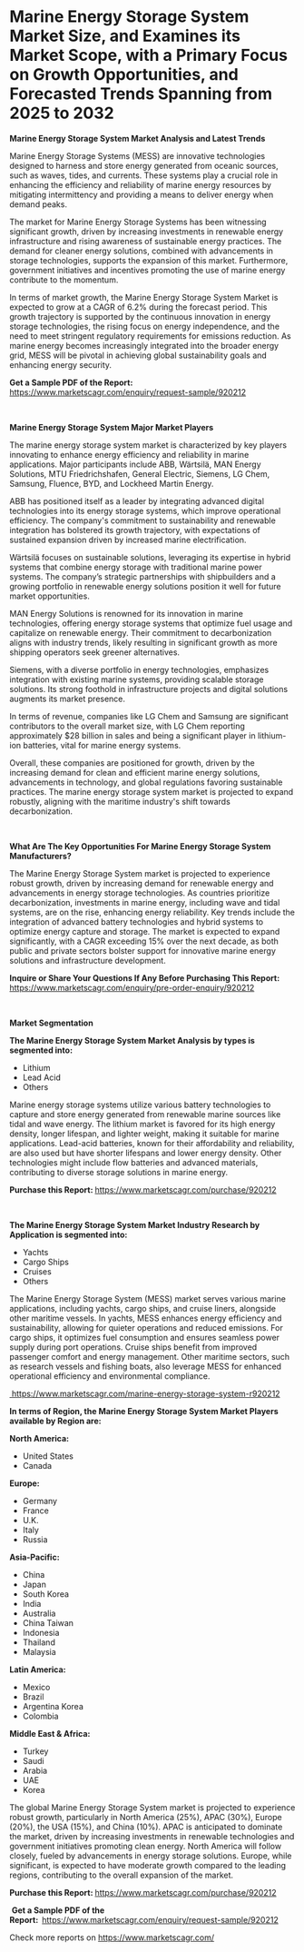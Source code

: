 <p><h1>Marine Energy Storage System Market Size, and Examines its Market Scope, with a Primary Focus on Growth Opportunities, and Forecasted Trends Spanning from 2025 to 2032</h1></p><p><strong>Marine Energy Storage System Market Analysis and Latest Trends</strong></p>
<p><p>Marine Energy Storage Systems (MESS) are innovative technologies designed to harness and store energy generated from oceanic sources, such as waves, tides, and currents. These systems play a crucial role in enhancing the efficiency and reliability of marine energy resources by mitigating intermittency and providing a means to deliver energy when demand peaks.</p><p>The market for Marine Energy Storage Systems has been witnessing significant growth, driven by increasing investments in renewable energy infrastructure and rising awareness of sustainable energy practices. The demand for cleaner energy solutions, combined with advancements in storage technologies, supports the expansion of this market. Furthermore, government initiatives and incentives promoting the use of marine energy contribute to the momentum.</p><p>In terms of market growth, the Marine Energy Storage System Market is expected to grow at a CAGR of 6.2% during the forecast period. This growth trajectory is supported by the continuous innovation in energy storage technologies, the rising focus on energy independence, and the need to meet stringent regulatory requirements for emissions reduction. As marine energy becomes increasingly integrated into the broader energy grid, MESS will be pivotal in achieving global sustainability goals and enhancing energy security.</p></p>
<p><strong>Get a Sample PDF of the Report:&nbsp;</strong> <a href="https://www.marketscagr.com/enquiry/request-sample/920212?utm_campaign=2136&utm_medium=2&utm_source=Github&utm_content=ia&utm_term=06032025&utm_id=marine-energy-storage-system">https://www.marketscagr.com/enquiry/request-sample/920212</a></p>
<p>&nbsp;</p>
<p><strong>Marine Energy Storage System Major Market Players</strong></p>
<p><p>The marine energy storage system market is characterized by key players innovating to enhance energy efficiency and reliability in marine applications. Major participants include ABB, Wärtsilä, MAN Energy Solutions, MTU Friedrichshafen, General Electric, Siemens, LG Chem, Samsung, Fluence, BYD, and Lockheed Martin Energy.</p><p>ABB has positioned itself as a leader by integrating advanced digital technologies into its energy storage systems, which improve operational efficiency. The company's commitment to sustainability and renewable integration has bolstered its growth trajectory, with expectations of sustained expansion driven by increased marine electrification.</p><p>Wärtsilä focuses on sustainable solutions, leveraging its expertise in hybrid systems that combine energy storage with traditional marine power systems. The company’s strategic partnerships with shipbuilders and a growing portfolio in renewable energy solutions position it well for future market opportunities.</p><p>MAN Energy Solutions is renowned for its innovation in marine technologies, offering energy storage systems that optimize fuel usage and capitalize on renewable energy. Their commitment to decarbonization aligns with industry trends, likely resulting in significant growth as more shipping operators seek greener alternatives.</p><p>Siemens, with a diverse portfolio in energy technologies, emphasizes integration with existing marine systems, providing scalable storage solutions. Its strong foothold in infrastructure projects and digital solutions augments its market presence.</p><p>In terms of revenue, companies like LG Chem and Samsung are significant contributors to the overall market size, with LG Chem reporting approximately $28 billion in sales and being a significant player in lithium-ion batteries, vital for marine energy systems.</p><p>Overall, these companies are positioned for growth, driven by the increasing demand for clean and efficient marine energy solutions, advancements in technology, and global regulations favoring sustainable practices. The marine energy storage system market is projected to expand robustly, aligning with the maritime industry's shift towards decarbonization.</p></p>
<p>&nbsp;</p>
<p><strong>What Are The Key Opportunities For Marine Energy Storage System Manufacturers?</strong></p>
<p><p>The Marine Energy Storage System market is projected to experience robust growth, driven by increasing demand for renewable energy and advancements in energy storage technologies. As countries prioritize decarbonization, investments in marine energy, including wave and tidal systems, are on the rise, enhancing energy reliability. Key trends include the integration of advanced battery technologies and hybrid systems to optimize energy capture and storage. The market is expected to expand significantly, with a CAGR exceeding 15% over the next decade, as both public and private sectors bolster support for innovative marine energy solutions and infrastructure development.</p></p>
<p><strong>Inquire or Share Your Questions If Any Before Purchasing This Report:</strong> <a href="https://www.marketscagr.com/enquiry/pre-order-enquiry/920212?utm_campaign=2136&utm_medium=2&utm_source=Github&utm_content=ia&utm_term=06032025&utm_id=marine-energy-storage-system">https://www.marketscagr.com/enquiry/pre-order-enquiry/920212</a></p>
<p>&nbsp;</p>
<p><strong>Market Segmentation</strong></p>
<p><strong>The Marine Energy Storage System Market Analysis by types is segmented into:</strong></p>
<p><ul><li>Lithium</li><li>Lead Acid</li><li>Others</li></ul></p>
<p><p>Marine energy storage systems utilize various battery technologies to capture and store energy generated from renewable marine sources like tidal and wave energy. The lithium market is favored for its high energy density, longer lifespan, and lighter weight, making it suitable for marine applications. Lead-acid batteries, known for their affordability and reliability, are also used but have shorter lifespans and lower energy density. Other technologies might include flow batteries and advanced materials, contributing to diverse storage solutions in marine energy.</p></p>
<p><strong>Purchase this Report:&nbsp;</strong><a href="https://www.marketscagr.com/purchase/920212?utm_campaign=2136&utm_medium=2&utm_source=Github&utm_content=ia&utm_term=06032025&utm_id=marine-energy-storage-system">https://www.marketscagr.com/purchase/920212</a></p>
<p>&nbsp;</p>
<p><strong>The Marine Energy Storage System Market Industry Research by Application is segmented into:</strong></p>
<p><ul><li>Yachts</li><li>Cargo Ships</li><li>Cruises</li><li>Others</li></ul></p>
<p><p>The Marine Energy Storage System (MESS) market serves various marine applications, including yachts, cargo ships, and cruise liners, alongside other maritime vessels. In yachts, MESS enhances energy efficiency and sustainability, allowing for quieter operations and reduced emissions. For cargo ships, it optimizes fuel consumption and ensures seamless power supply during port operations. Cruise ships benefit from improved passenger comfort and energy management. Other maritime sectors, such as research vessels and fishing boats, also leverage MESS for enhanced operational efficiency and environmental compliance.</p></p>
<p><a href="https://www.marketscagr.com/marine-energy-storage-system-r920212?utm_campaign=2136&utm_medium=2&utm_source=Github&utm_content=ia&utm_term=06032025&utm_id=marine-energy-storage-system">&nbsp;https://www.marketscagr.com/marine-energy-storage-system-r920212</a></p>
<p><strong>In terms of Region, the Marine Energy Storage System Market Players available by Region are:</strong></p>
<p>
    <p> <strong> North America: </strong>
        <ul>
            <li>United States</li>
            <li>Canada</li>
        </ul>
        </p> 
    <p> <strong> Europe: </strong>
        <ul>
            <li>Germany</li>
            <li>France</li>
            <li>U.K.</li>
            <li>Italy</li>
            <li>Russia</li>
        </ul>
        </p> 
    <p> <strong> Asia-Pacific: </strong>
        <ul>
            <li>China</li>
            <li>Japan</li>
            <li>South Korea</li>
            <li>India</li>
            <li>Australia</li>
            <li>China Taiwan</li>
            <li>Indonesia</li>
            <li>Thailand</li>
            <li>Malaysia</li>
        </ul>
        </p> 
    <p> <strong> Latin America: </strong>
        <ul>
            <li>Mexico</li>
            <li>Brazil</li>
            <li>Argentina Korea</li>
            <li>Colombia</li>
        </ul>
        </p> 
    <p> <strong> Middle East & Africa: </strong>
        <ul>
            <li>Turkey</li>
            <li>Saudi</li>
            <li>Arabia</li>
            <li>UAE</li>
            <li>Korea</li>
        </ul>
    </p>
    </p>
<p><p>The global Marine Energy Storage System market is projected to experience robust growth, particularly in North America (25%), APAC (30%), Europe (20%), the USA (15%), and China (10%). APAC is anticipated to dominate the market, driven by increasing investments in renewable technologies and government initiatives promoting clean energy. North America will follow closely, fueled by advancements in energy storage solutions. Europe, while significant, is expected to have moderate growth compared to the leading regions, contributing to the overall expansion of the market.</p></p>
<p><strong>Purchase this Report: </strong><a href="https://www.marketscagr.com/purchase/920212?utm_campaign=2136&utm_medium=2&utm_source=Github&utm_content=ia&utm_term=06032025&utm_id=marine-energy-storage-system">https://www.marketscagr.com/purchase/920212</a></p>
<p>&nbsp;<strong>Get a Sample PDF of the Report:&nbsp;&nbsp;</strong><a href="https://www.marketscagr.com/enquiry/request-sample/920212?utm_campaign=2136&utm_medium=2&utm_source=Github&utm_content=ia&utm_term=06032025&utm_id=marine-energy-storage-system">https://www.marketscagr.com/enquiry/request-sample/920212</a></p>
<p><strong></strong></p>
<p>Check more reports on <a href="https://www.marketscagr.com/?utm_campaign=2136&utm_medium=2&utm_source=Github&utm_content=ia&utm_term=06032025&utm_id=marine-energy-storage-system">https://www.marketscagr.com/</a></p>